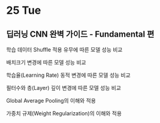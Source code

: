 # 25 Tue

## 딥러닝 CNN 완벽 가이드 - Fundamental 편

학습 데이터 Shuffle 적용 유무에 따른 모델 성능 비교

배치크기 변경에 따른 모델 성능 비교

학습율\(Learning Rate\) 동적 변경에 따른 모델 성능 비교

필터수와 층\(Layer\) 깊이 변경에 따른 모델 성능 비교

Global Average Pooling의 이해와 적용

가중치 규제\(Weight Regularization\)의 이해와 적용

